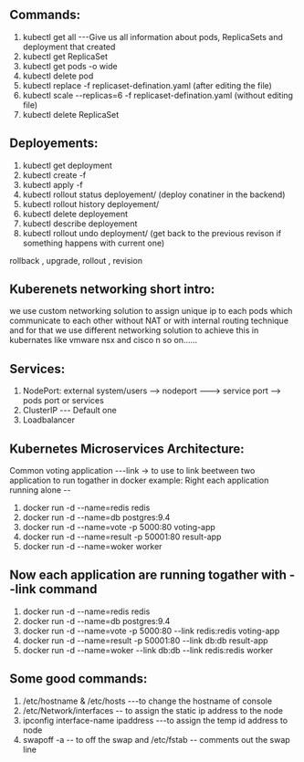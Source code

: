 ## Commands:
  
  1) kubectl get all ---Give us all information about pods, ReplicaSets and deployment that created
  2) kubectl get ReplicaSet
  3) kubectl get pods -o wide
  4) kubectl delete pod <podame>
  5) kubectl replace -f replicaset-defination.yaml (after editing the file)
  6) kubectl scale --replicas=6 -f replicaset-defination.yaml (without editing file)
  7) kubectl delete ReplicaSet <name>

## Deployements:
  
  1) kubectl get deployment
  2) kubectl create -f <yaml file name>
  3) kubectl apply -f <yaml file name>
  4) kubectl rollout status deployement/<app name> (deploy conatiner in the backend)
  5) kubectl rollout history deployement/<appname>
  6) kubectl delete deployement <name>
  7) kubectl describe deployement
  8) kubectl rollout undo deployment/<name> (get back to the previous revison if something happens with current one)

  rollback , upgrade, rollout , revision

## Kuberenets networking short intro:
  we use custom networking solution to assign unique ip to each pods which communicate to each other without NAT or with internal routing technique
  and for that we use different networking solution to achieve this in kubernates like vmware nsx and cisco n so on......

## Services:
  
  1) NodePort: external system/users --> nodeport ---> service port --> pods port or services
  2) ClusterIP --- Default one
  3) Loadbalancer

## Kubernetes Microservices Architecture:
   
   Common voting application
   ---link -> to use to link beetween two application to run togather in docker
   example: Right each application running alone --
   1) docker run -d --name=redis redis
   2) docker run -d --name=db postgres:9.4
   3) docker run -d --name=vote -p 5000:80 voting-app
   4) docker run -d --name=result -p 50001:80 result-app
   5) docker run -d --name=woker worker
   
## Now each application are running togather with --link command
   
   1) docker run -d --name=redis redis
   2) docker run -d --name=db postgres:9.4
   3) docker run -d --name=vote -p 5000:80 --link redis:redis voting-app
   4) docker run -d --name=result -p 50001:80 --link db:db result-app
   5) docker run -d --name=woker --link db:db --link redis:redis worker
   
## Some good commands:
   1) /etc/hostname & /etc/hosts ---to change the hostname of console
   2) /etc/Network/interfaces -- to assign the static ip address to the node
   3) ipconfig interface-name ipaddress ---to assign the temp id address to node
   4) swapoff -a -- to off the swap  and /etc/fstab -- comments out the swap line